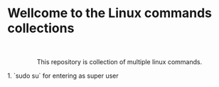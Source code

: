 # Wellcome to the Linux commands collections

<br>
<p align="center">This repository is collection of multiple linux commands.</p>
1. `sudo su` for entering as super user

